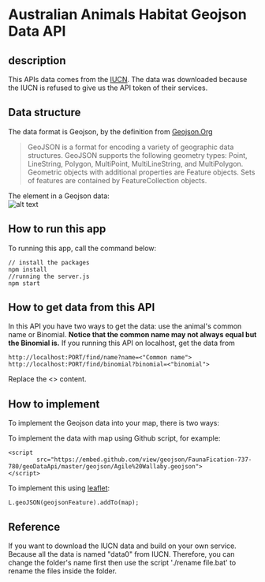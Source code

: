 # Australian Animals Habitat Geojson Data API

## description
This APIs data comes from the [IUCN](https://www.iucnredlist.org/). The data was downloaded because the IUCN is refused to give us the API token of their services. 
## Data structure
The data format is Geojson, by the definition from [Geojson.Org](https://geojson.org/)
>GeoJSON is a format for encoding a variety of geographic data structures. GeoJSON supports the following geometry types: Point, LineString, Polygon, MultiPoint, MultiLineString, and MultiPolygon. Geometric objects with additional properties are Feature objects. Sets of features are contained by FeatureCollection objects.

The element in a Geojson data:  
![alt text](https://i.imgur.com/2iA2oj6.png "Geojson data")

## How to run this app
To running this app, call the command below: 
```
// install the packages
npm install
//running the server.js
npm start
```

## How to get data from this API
In this API you have two ways to get the data: use the animal's common name or Binomial. **Notice that the common name may not always equal but the Binomial is.** If you running this API on localhost, get the data from 
```
http://localhost:PORT/find/name?name=<"Common name"> 
http://localhost:PORT/find/binomial?binomial=<"binomial">  
```
Replace the <> content.

## How to implement
To implement the Geojson data into your map, there is two ways: 

To implement the data with map using Github script, for example:
```
<script
		src="https://embed.github.com/view/geojson/FaunaFication-737-780/geoDataApi/master/geojson/Agile%20Wallaby.geojson">
</script>
```

To implement this using [leaflet](https://leafletjs.com/examples/geojson/):
```
L.geoJSON(geojsonFeature).addTo(map);
``` 
## Reference
If you want to download the IUCN data and build on your own service. Because all the data is named "data0" from IUCN. Therefore, you can change the folder's name first then use the script './rename file.bat' to rename the files inside the folder.